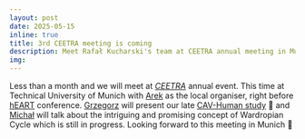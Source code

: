 ```yaml
---
layout: post
date: 2025-05-15
inline: true
title: 3rd CEETRA meeting is coming
description: Meet Rafał Kucharski's team at CEETRA annual meeting in Munich.
img: 
---
```


Less than a month and we will meet at [_CEETRA_](https://www.linkedin.com/company/ceetra-association/) annual event. This time at Technical University of Munich with [Arek](https://www.rafalkucharskilab.pl/research/others/) as the local organiser, right before [hEART](https://www.heart2025.vtk.ed.tum.de/) conference. [Grzegorz](https://www.rafalkucharskilab.pl/research/grzegorz_jamroz/) will present our late [CAV-Human study](https://www.nature.com/articles/s41598-025-90783-w) 🤖  and [Michał](https://www.rafalkucharskilab.pl/research/michal_hoffmann/) will talk about the intriguing and promising concept of Wardropian Cycle which is still in progress. Looking forward to this meeting in Munich 🎤
